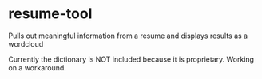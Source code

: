 resume-tool
===========

Pulls out meaningful information from a resume and displays results as a wordcloud

Currently the dictionary is NOT included because it is proprietary.
Working on a workaround.
